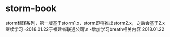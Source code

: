 # storm-book
storm翻译系列，第一版基于storm1.x，storm即将推出storm2.x，之后会基于2.x继续学习
-2018.01.22于福建省联通公司\n
-增加学习breath相关内容 2018.01.22